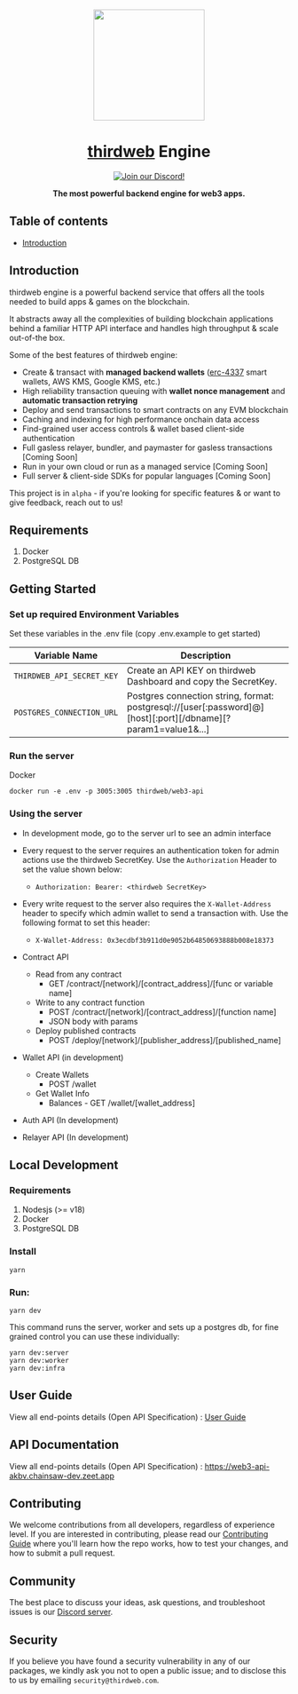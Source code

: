 <p align="center">
    <br />
    <a href="https://thirdweb.com">
        <img src="https://github.com/thirdweb-dev/js/blob/main/packages/sdk/logo.svg?raw=true" width="200" alt=""/></a>
    <br />
</p>

<h1 align="center"><a href='https://thirdweb.com/'>thirdweb</a> Engine</h1>

<p align="center">
    <a href="https://discord.gg/thirdweb">
        <img alt="Join our Discord!" src="https://img.shields.io/discord/834227967404146718.svg?color=7289da&label=discord&logo=discord&style=flat"/>
    </a>
</p>

<p align="center"><strong>The most powerful backend engine for web3 apps.</strong></p>

## Table of contents

- [Introduction](#introduction)

## Introduction

thirdweb engine is a powerful backend service that offers all the tools needed to build apps & games on the blockchain.

It abstracts away all the complexities of building blockchain applications behind a familiar HTTP API interface and handles high throughput & scale out-of-the box.

Some of the best features of thirdweb engine:

- Create & transact with **managed backend wallets** ([erc-4337](https://eips.ethereum.org/EIPS/eip-4337) smart wallets, AWS KMS, Google KMS, etc.)
- High reliability transaction queuing with **wallet nonce management** and **automatic transaction retrying**
- Deploy and send transactions to smart contracts on any EVM blockchain
- Caching and indexing for high performance onchain data access
- Find-grained user access controls & wallet based client-side authentication
- Full gasless relayer, bundler, and paymaster for gasless transactions [Coming Soon]
- Run in your own cloud or run as a managed service [Coming Soon]
- Full server & client-side SDKs for popular languages [Coming Soon]

This project is in `alpha` - if you're looking for specific features & or want to give feedback, reach out to us!

## Requirements

1. Docker
2. PostgreSQL DB

## Getting Started

### Set up required Environment Variables

Set these variables in the .env file (copy .env.example to get started)

| Variable Name             | Description                                                                                                   |
| ------------------------- | ------------------------------------------------------------------------------------------------------------- |
| `THIRDWEB_API_SECRET_KEY` | Create an API KEY on thirdweb Dashboard and copy the SecretKey.                                               |
| `POSTGRES_CONNECTION_URL` | Postgres connection string, format: postgresql://[user[:password]@][host][:port][/dbname][?param1=value1&...] |

### Run the server

Docker

```
docker run -e .env -p 3005:3005 thirdweb/web3-api
```

### Using the server

- In development mode, go to the server url to see an admin interface
- Every request to the server requires an authentication token for admin actions use the thirdweb SecretKey. Use the `Authorization` Header to set the value shown below:
  - `Authorization: Bearer: <thirdweb SecretKey>`
- Every write request to the server also requires the `X-Wallet-Address` header to specify which admin wallet to send a transaction with. Use the following format to set this header:

  - `X-Wallet-Address: 0x3ecdbf3b911d0e9052b64850693888b008e18373`

- Contract API

  - Read from any contract
    - GET /contract/[network]/[contract_address]/[func or variable name]
  - Write to any contract function
    - POST /contract/[network]/[contract_address]/[function name]
    - JSON body with params
  - Deploy published contracts
    - POST /deploy/[network]/[publisher_address]/[published_name]

- Wallet API (in development)

  - Create Wallets
    - POST /wallet
  - Get Wallet Info
    - Balances - GET /wallet/[wallet_address]

- Auth API (In development)
- Relayer API (In development)

## Local Development

### Requirements

1. Nodesjs (>= v18)
2. Docker
3. PostgreSQL DB

### Install

```
yarn
```

### Run:

```
yarn dev
```

This command runs the server, worker and sets up a postgres db, for fine grained control you can use these individually:

```
yarn dev:server
yarn dev:worker
yarn dev:infra
```

## User Guide

View all end-points details (Open API Specification) : [User Guide](./docs/UserGuide.md)

## API Documentation

View all end-points details (Open API Specification) : https://web3-api-akbv.chainsaw-dev.zeet.app

## Contributing

We welcome contributions from all developers, regardless of experience level. If you are interested in contributing, please read our [Contributing Guide](./.github/contributing.md) where you'll learn how the repo works, how to test your changes, and how to submit a pull request.

## Community

The best place to discuss your ideas, ask questions, and troubleshoot issues is our [Discord server](https://discord.gg/thirdweb).

## Security

If you believe you have found a security vulnerability in any of our packages, we kindly ask you not to open a public issue; and to disclose this to us by emailing `security@thirdweb.com`.
